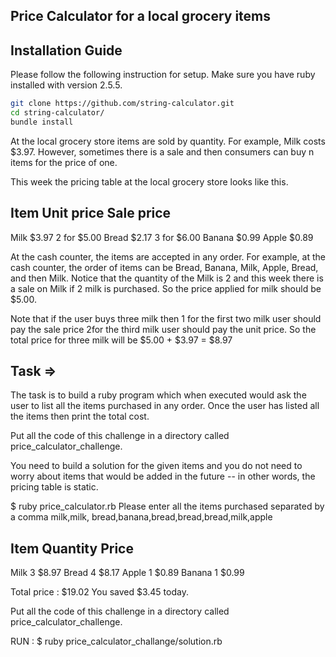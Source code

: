 ## Price Calculator for a local grocery items

## Installation Guide
Please follow the following instruction for setup. Make sure you have ruby installed with version 2.5.5.


```bash
git clone https://github.com/string-calculator.git
cd string-calculator/
bundle install
```

At the local grocery store items are sold by quantity. For example, Milk costs $3.97. However, sometimes there is a sale and then consumers can buy n items for the price of one.

This week the pricing table at the local grocery store looks like this.


Item     Unit price        Sale price
--------------------------------------
Milk      $3.97            2 for $5.00
Bread     $2.17            3 for $6.00
Banana    $0.99
Apple     $0.89


At the cash counter, the items are accepted in any order. For example, at the cash counter, the order of items can be Bread, Banana, Milk, Apple, Bread, and then Milk. Notice that the quantity of the Milk is 2 and this week there is a sale on Milk if 2 milk is purchased. So the price applied for milk should be $5.00.

Note that if the user buys three milk then
	1 for the first two milk user should pay the sale price
	2for the third milk user should pay the unit price.
So the total price for three milk will be $5.00 + $3.97 = $8.97

## Task =>

The task is to build a ruby program which when executed would ask the user to list all the items purchased in any order. Once the user has listed all the items then print the total cost.

Put all the code of this challenge in a directory called price_calculator_challenge.

You need to build a solution for the given items and you do not need to worry about items that would be added in the future -- in other words, the pricing table is static.


$ ruby price_calculator.rb
Please enter all the items purchased separated by a comma
milk,milk, bread,banana,bread,bread,bread,milk,apple

Item     Quantity      Price
--------------------------------------
Milk      3            $8.97
Bread     4            $8.17
Apple     1            $0.89
Banana    1            $0.99  

Total price : $19.02
You saved $3.45 today.

Put all the code of this challenge in a directory called price_calculator_challenge.

RUN : $ ruby price_calculator_challange/solution.rb
